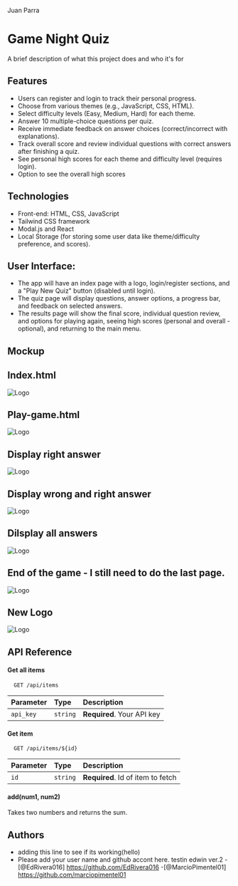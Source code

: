 Juan Parra

# Game Night Quiz

A brief description of what this project does and who it's for


## Features

- Users can register and login to track their personal progress.
- Choose from various themes (e.g., JavaScript, CSS, HTML).
- Select difficulty levels (Easy, Medium, Hard) for each theme.
- Answer 10 multiple-choice questions per quiz.
- Receive immediate feedback on answer choices (correct/incorrect with explanations).
- Track overall score and review individual questions with correct answers after finishing a quiz.
- See personal high scores for each theme and difficulty level (requires login).
- Option to see the overall high scores 



## Technologies 

- Front-end: HTML, CSS, JavaScript 
- Tailwind CSS framework
- Modal.js and React
- Local Storage (for storing some user data like theme/difficulty preference, and scores).


## User Interface:

- The app will have an index page with a logo, login/register sections, and a "Play New Quiz" button (disabled until login).
- The quiz page will display questions, answer options, a progress bar, and feedback on selected answers.
- The results page will show the final score, individual question review, and options for playing again, seeing high scores (personal and overall - optional), and returning to the main menu.

## Mockup
## Index.html
![Logo](https://onedrive.live.com/embed?resid=39761E70E3F1CCCA%2112010&authkey=%21ANrfo5dN4ui9MLQ&height=660)
## Play-game.html
![Logo](https://onedrive.live.com/embed?resid=39761E70E3F1CCCA%2112009&authkey=%21ADeSwnEs3LR53do&height=660)
## Display right answer
![Logo](https://onedrive.live.com/embed?resid=39761E70E3F1CCCA%2112007&authkey=%21AA1ZTXVt8-WX-7U&height=660)
## Display wrong and right answer
![Logo](https://onedrive.live.com/embed?resid=39761E70E3F1CCCA%2112003&authkey=%21APxDBzFdzuVfO_I&height=660)
## Dilsplay all answers
![Logo](https://onedrive.live.com/embed?resid=39761E70E3F1CCCA%2112005&authkey=%21AGafXfE6QqpTpww&height=660)
## End of the game - I still need to do the last page.
![Logo](https://onedrive.live.com/embed?resid=39761E70E3F1CCCA%2112005&authkey=%21AGafXfE6QqpTpww&height=660)
## New Logo
![Logo](https://onedrive.live.com/embed?resid=39761E70E3F1CCCA%2112008&authkey=%21AKSt0lCyNYCPeRc&height=660)




## API Reference

#### Get all items

```http
  GET /api/items
```

| Parameter | Type     | Description                |
| :-------- | :------- | :------------------------- |
| `api_key` | `string` | **Required**. Your API key |

#### Get item

```http
  GET /api/items/${id}
```

| Parameter | Type     | Description                       |
| :-------- | :------- | :-------------------------------- |
| `id`      | `string` | **Required**. Id of item to fetch |

#### add(num1, num2)

Takes two numbers and returns the sum.


## Authors
- adding this line to see if its working(hello)
- Please add your user name and github accont here.
testin edwin ver.2
-[@EdRivera016] https://github.com/EdRivera016
-[@MarcioPimentel01] https://github.com/marciopimentel01
